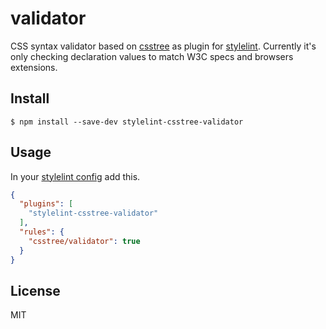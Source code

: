# validator

CSS syntax validator based on [csstree](https://github.com/csstree/csstree) as plugin for [stylelint](http://stylelint.io/). Currently it's only checking declaration values to match W3C specs and browsers extensions.

## Install

```
$ npm install --save-dev stylelint-csstree-validator
```

## Usage

In your [stylelint config](http://stylelint.io/user-guide/configuration/) add this.

```json
{
  "plugins": [
    "stylelint-csstree-validator"
  ],
  "rules": {
    "csstree/validator": true
  }
}
```

## License

MIT
